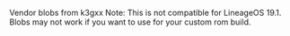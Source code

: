 Vendor blobs from k3gxx
Note: This is not compatible for LineageOS 19.1. Blobs may not work if you want to use for your custom rom build.
